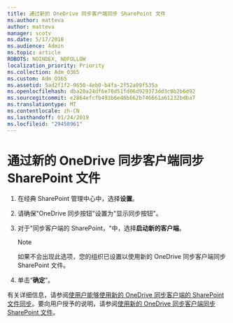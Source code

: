 ```yaml
---
title: 通过新的 OneDrive 同步客户端同步 SharePoint 文件
ms.author: matteva
author: matteva
manager: scotv
ms.date: 5/17/2018
ms.audience: Admin
ms.topic: article
ROBOTS: NOINDEX, NOFOLLOW
localization_priority: Priority
ms.collection: Adm_O365
ms.custom: Adm_O365
ms.assetid: 5ad2f1f2-9650-4eb0-b4fa-2f52a09f535a
ms.openlocfilehash: dba20a24df6e70d51fd06d929373dd3c0b2b6d92
ms.sourcegitcommit: e2864efcfb493b6e46b662b746661a61232bdba7
ms.translationtype: MT
ms.contentlocale: zh-CN
ms.lasthandoff: 01/24/2019
ms.locfileid: "29458961"
---
```

# <a name="sync-sharepoint-files-with-the-new-onedrive-sync-client"></a>通过新的 OneDrive 同步客户端同步 SharePoint 文件

1. 在经典 SharePoint 管理中心中，选择**设置**。
    
2. 请确保"OneDrive 同步按钮"设置为"显示同步按钮"。
    
3. 对于"同步客户端的 SharePoint，"中，选择**启动新的客户端**。
    
    > [!NOTE]
    > 如果不会出现此选项，您的组织已设置以使用新的 OneDrive 同步客户端同步 SharePoint 文件。 
  
4. 单击“**确定**”。
    
有关详细信息，请参阅[使用户能够使用新的 OneDrive 同步客户端的 SharePoint 文件同步](https://go.microsoft.com/fwlink/?linkid=866433)。要向用户授予的说明，请参阅[使用新的 OneDrive 同步客户端同步 SharePoint 文件](https://go.microsoft.com/fwlink/?linkid=866427)。
  

